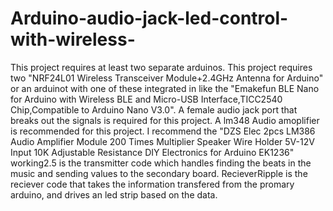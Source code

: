 # Arduino-audio-jack-led-control-with-wireless-
This project requires at least two separate arduinos.
This project requires two "NRF24L01 Wireless Transceiver Module+2.4GHz Antenna for Arduino" or an arduinot with one of these integrated in like the
"Emakefun BLE Nano for Arduino with Wireless BLE and Micro-USB Interface,TICC2540 Chip,Compatible to Arduino Nano V3.0".
A female audio jack port that breaks out the signals is required for this project. 
A lm348 Audio amoplifier is recommended for this project. I recommend the "DZS Elec 2pcs LM386 Audio Amplifier Module 200 Times Multiplier Speaker Wire Holder 
5V-12V Input 10K Adjustable Resistance DIY Electronics for Arduino EK1236"
working2.5 is the transmitter code which handles finding the beats in the music and sending values to the secondary board. 
RecieverRipple is the reciever code that takes the information transfered from the promary arduino, and drives an led strip based on the data.

